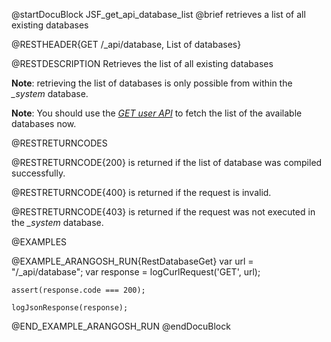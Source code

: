 
@startDocuBlock JSF_get_api_database_list
@brief retrieves a list of all existing databases

@RESTHEADER{GET /_api/database, List of databases}

@RESTDESCRIPTION
Retrieves the list of all existing databases

**Note**: retrieving the list of databases is only possible from within the *_system* database.

**Note**: You should use the [*GET user API*](../UserManagement/README.md#list-the-accessible-databases-for-a-user) to fetch the list of the available databases now.

@RESTRETURNCODES

@RESTRETURNCODE{200}
is returned if the list of database was compiled successfully.

@RESTRETURNCODE{400}
is returned if the request is invalid.

@RESTRETURNCODE{403}
is returned if the request was not executed in the *_system* database.

@EXAMPLES

@EXAMPLE_ARANGOSH_RUN{RestDatabaseGet}
    var url = "/_api/database";
    var response = logCurlRequest('GET', url);

    assert(response.code === 200);

    logJsonResponse(response);
@END_EXAMPLE_ARANGOSH_RUN
@endDocuBlock

